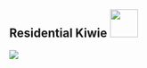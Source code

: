 ## Residential Kiwie <img src="https://img.freepik.com/vetores-gratis/fatia-de-kiwi-fresco-isolada_1284-42882.jpg?size=626&ext=jpg&ga=GA1.1.2083310055.1682532371&semt=robertav1_2_sidr" width="50">
<a href="wa.me/+5511951662146"><img src="https://img.shields.io/badge/WhatsApp-25D366?style=for-the-badge&logo=whatsapp&logoColor=white">
